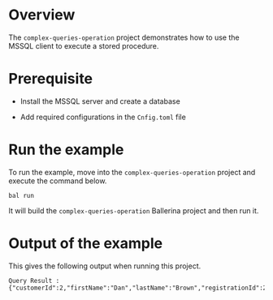 # Overview

The `complex-queries-operation` project demonstrates how to use the MSSQL client to execute a stored procedure.

# Prerequisite

* Install the MSSQL server and create a database

* Add required configurations in the `Cnfig.toml` file

# Run the example

To run the example, move into the `complex-queries-operation` project and execute the command below.

```shell
bal run
```
It will build the `complex-queries-operation` Ballerina project and then run it.

# Output of the example

This gives the following output when running this project.

```shell
Query Result :
{"customerId":2,"firstName":"Dan","lastName":"Brown","registrationId":2,"creditLimit":10000.0,"country":"UK"}
```